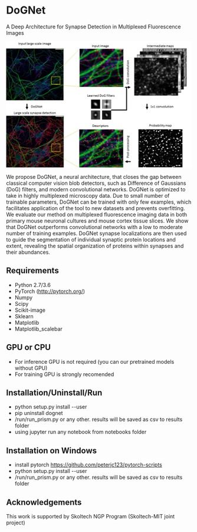 # DoGNet
A Deep Architecture for Synapse Detection in Multiplexed Fluorescence Images

![Alt text](images/Pipeline2g.png?raw=true "DoGNet Pipeline")

We propose DoGNet, a neural architecture, that closes the gap between classical computer vision blob detectors, such as Difference of Gaussians (DoG) filters, and modern convolutional networks. DoGNet is optimized to take in highly multiplexed microscopy data. Due to small number of trainable parameters, DoGNet can be trained with only few examples, which facilitates application of the tool to new datasets and prevents overfitting. We evaluate our method on multiplexed fluorescence imaging data in both primary mouse neuronal cultures and mouse cortex tissue slices. We show that DoGNet outperforms convolutional networks with a low to moderate number of training examples. DoGNet synapse localizations are then used to guide the segmentation of individual synaptic protein locations and extent, revealing the spatial organization of proteins within synapses and their abundances.

## Requirements
* Python 2.7/3.6
* PyTorch (http://pytorch.org/)
* Numpy
* Scipy
* Scikit-image
* Sklearn
* Matplotlib
* Matplotlib_scalebar

## GPU or CPU
* For inference GPU is not required (you can our pretrained models without GPU)
* For training GPU is strongly recomended


## Installation/Uninstall/Run
* python setup.py install --user
* pip uninstall dognet
* /run/run_prism.py or any other. results will be saved as csv to results folder
* using jupyter run any notebook from notebooks folder

## Installation on Windows
* install pytorch https://github.com/peterjc123/pytorch-scripts
* python setup.py install --user
* /run/run_prism.py or any other. results will be saved as csv to results folder

## Acknowledgements
This work is supported by Skoltech NGP Program (Skoltech-MIT joint project)
